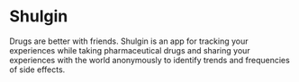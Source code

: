 # Shulgin
Drugs are better with friends. Shulgin is an app for tracking your experiences while taking pharmaceutical drugs and sharing your experiences with the world anonymously to identify trends and frequencies of side effects.
